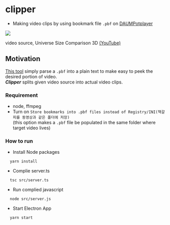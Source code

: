 # clipper
- Making video clips by using bookmark file `.pbf` on [DAUMPotplayer](https://potplayer.daum.net/)

<img src="https://raw.githubusercontent.com/Sessho-maru/clipper/main/example.gif" />

video source, Universe Size Comparison 3D [(YouTube)](https://www.youtube.com/watch?v=i93Z7zljQ7I)

## Motivation
[This tool](https://github.com/Sessho-maru/pbfWalker) simply parse a `.pbf` into a plain text to make easy to peek the desired portion of video.<br/>
***Clipper*** splits given video source into actual video clips.

### Requirement
- node, ffmpeg
- Turn on `Store bookmarks into .pbf files instead of Registry/INI(책갈피를 동영상과 같은 폴더에 저장)`</br>(this option makes a `.pbf` file be populated in the same folder where target video lives)

### How to run
- Install Node packages
```
  yarn install
```
- Complie server.ts
```
  tsc src/server.ts
```
- Run complied javascript
```
  node src/server.js
```
- Start Electron App
```
  yarn start
```
